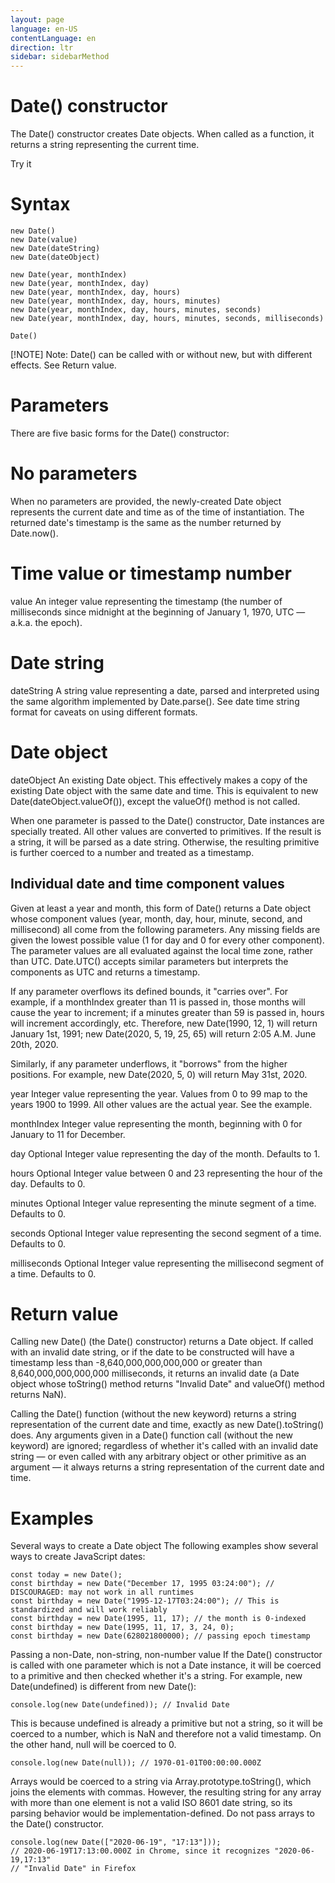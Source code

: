 ```yaml
---
layout: page
language: en-US
contentLanguage: en
direction: ltr
sidebar: sidebarMethod
---
```


# Date() constructor

The Date() constructor creates Date objects. When called as a function, it returns a string representing the current time.

Try it

# Syntax

```JS
new Date()
new Date(value)
new Date(dateString)
new Date(dateObject)

new Date(year, monthIndex)
new Date(year, monthIndex, day)
new Date(year, monthIndex, day, hours)
new Date(year, monthIndex, day, hours, minutes)
new Date(year, monthIndex, day, hours, minutes, seconds)
new Date(year, monthIndex, day, hours, minutes, seconds, milliseconds)

Date()
```

[!NOTE] Note: Date() can be called with or without new, but with different effects. See Return value.

# Parameters

There are five basic forms for the Date() constructor:

# No parameters

When no parameters are provided, the newly-created Date object represents the current date and time as of the time of instantiation. The returned date's timestamp is the same as the number returned by Date.now().

# Time value or timestamp number

value
An integer value representing the timestamp (the number of milliseconds since midnight at the beginning of January 1, 1970, UTC — a.k.a. the epoch).

# Date string

dateString
A string value representing a date, parsed and interpreted using the same algorithm implemented by Date.parse(). See date time string format for caveats on using different formats.

# Date object

dateObject
An existing Date object. This effectively makes a copy of the existing Date object with the same date and time. This is equivalent to new Date(dateObject.valueOf()), except the valueOf() method is not called.

When one parameter is passed to the Date() constructor, Date instances are specially treated. All other values are converted to primitives. If the result is a string, it will be parsed as a date string. Otherwise, the resulting primitive is further coerced to a number and treated as a timestamp.

## Individual date and time component values

Given at least a year and month, this form of Date() returns a Date object whose component values (year, month, day, hour, minute, second, and millisecond) all come from the following parameters. Any missing fields are given the lowest possible value (1 for day and 0 for every other component). The parameter values are all evaluated against the local time zone, rather than UTC. Date.UTC() accepts similar parameters but interprets the components as UTC and returns a timestamp.

If any parameter overflows its defined bounds, it "carries over". For example, if a monthIndex greater than 11 is passed in, those months will cause the year to increment; if a minutes greater than 59 is passed in, hours will increment accordingly, etc. Therefore, new Date(1990, 12, 1) will return January 1st, 1991; new Date(2020, 5, 19, 25, 65) will return 2:05 A.M. June 20th, 2020.

Similarly, if any parameter underflows, it "borrows" from the higher positions. For example, new Date(2020, 5, 0) will return May 31st, 2020.

year
Integer value representing the year. Values from 0 to 99 map to the years 1900 to 1999. All other values are the actual year. See the example.

monthIndex
Integer value representing the month, beginning with 0 for January to 11 for December.

day Optional
Integer value representing the day of the month. Defaults to 1.

hours Optional
Integer value between 0 and 23 representing the hour of the day. Defaults to 0.

minutes Optional
Integer value representing the minute segment of a time. Defaults to 0.

seconds Optional
Integer value representing the second segment of a time. Defaults to 0.

milliseconds Optional
Integer value representing the millisecond segment of a time. Defaults to 0.

# Return value

Calling new Date() (the Date() constructor) returns a Date object. If called with an invalid date string, or if the date to be constructed will have a timestamp less than -8,640,000,000,000,000 or greater than 8,640,000,000,000,000 milliseconds, it returns an invalid date (a Date object whose toString() method returns "Invalid Date" and valueOf() method returns NaN).

Calling the Date() function (without the new keyword) returns a string representation of the current date and time, exactly as new Date().toString() does. Any arguments given in a Date() function call (without the new keyword) are ignored; regardless of whether it's called with an invalid date string — or even called with any arbitrary object or other primitive as an argument — it always returns a string representation of the current date and time.

# Examples

Several ways to create a Date object
The following examples show several ways to create JavaScript dates:

```JS
const today = new Date();
const birthday = new Date("December 17, 1995 03:24:00"); // DISCOURAGED: may not work in all runtimes
const birthday = new Date("1995-12-17T03:24:00"); // This is standardized and will work reliably
const birthday = new Date(1995, 11, 17); // the month is 0-indexed
const birthday = new Date(1995, 11, 17, 3, 24, 0);
const birthday = new Date(628021800000); // passing epoch timestamp
```

Passing a non-Date, non-string, non-number value
If the Date() constructor is called with one parameter which is not a Date instance, it will be coerced to a primitive and then checked whether it's a string. For example, new Date(undefined) is different from new Date():

```JS
console.log(new Date(undefined)); // Invalid Date
```

This is because undefined is already a primitive but not a string, so it will be coerced to a number, which is NaN and therefore not a valid timestamp. On the other hand, null will be coerced to 0.

```JS
console.log(new Date(null)); // 1970-01-01T00:00:00.000Z
```

Arrays would be coerced to a string via Array.prototype.toString(), which joins the elements with commas. However, the resulting string for any array with more than one element is not a valid ISO 8601 date string, so its parsing behavior would be implementation-defined. Do not pass arrays to the Date() constructor.

```JS
console.log(new Date(["2020-06-19", "17:13"]));
// 2020-06-19T17:13:00.000Z in Chrome, since it recognizes "2020-06-19,17:13"
// "Invalid Date" in Firefox
```
